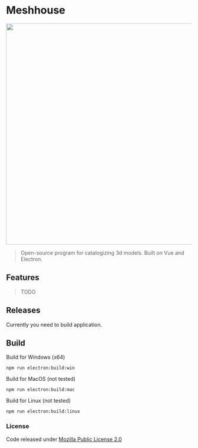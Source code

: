 # Meshhouse

<p align="center">
    <a href="#">
        <img src="https://raw.githubusercontent.com/longsightedfilms/meshhouse/dev/src/assets/logo_full.svg?sanitize=true" width="600" />
    </a>
</p>

> Open-source program for catalogizing 3d models. Built on Vue and Electron.

## Features

> TODO

## Releases

Currently you need to build application.

## Build

Build for Windows (x64)
```
npm run electron:build:win
```
Build for MacOS (not tested)
```
npm run electron:build:mac
```
Build for Linux (not tested)
```
npm run electron:build:linux
```

### License

Code released under [Mozilla Public License 2.0](https://github.com/longsightedfilms/meshhouse/blob/dev/LICENSE)